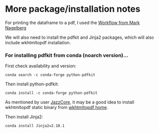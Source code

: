 # More package/installation notes

For printing the dataframe to a pdf, I used the [Workflow from Mark Nagelberg](https://towardsdatascience.com/creating-pdf-reports-with-python-pdfkit-and-jinja2-templates-64a89158fa2d)  
  
  
We will also need to install the pdfkit and Jinja2 packages, which will also 
include wkhtmltopdf installation.  

  

### For installing pdfkit from conda (noarch version)...

First check availability and version:

```
conda search -c conda-forge python-pdfkit

``` 
  
  
Then install python-pdfkit:

```
conda install -c conda-forge python-pdfkit

```
  
  
As mentioned by user [JazzCore](https://github.com/JazzCore/python-pdfkit),
it may be a good idea to install wkhtmltopdf static binary from 
[wkhtmltopdf home](http://wkhtmltopdf.org/).

  
  
Then install Jinja2:

```
conda install Jinja2=2.10.1

```